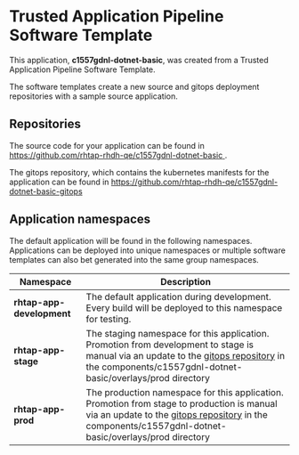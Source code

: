 # Trusted Application Pipeline Software Template

This application, **c1557gdnl-dotnet-basic**, was created from a Trusted Application Pipeline Software Template.

The software templates create a new source and gitops deployment repositories with a sample source application. 

## Repositories

The source code for your application can be found in [https://github.com/rhtap-rhdh-qe/c1557gdnl-dotnet-basic ](https://github.com/rhtap-rhdh-qe/c1557gdnl-dotnet-basic ).
 
The gitops repository, which contains the kubernetes manifests for the application can be found in 
[https://github.com/rhtap-rhdh-qe/c1557gdnl-dotnet-basic-gitops ](https://github.com/rhtap-rhdh-qe/c1557gdnl-dotnet-basic-gitops ) 

## Application namespaces 

The default application will be found in the following namespaces. Applications can be deployed into unique namespaces or multiple software templates can also bet generated into the same group namespaces.  

|  Namespace   |  Description   |  
| -------- | -------- |   
| **rhtap-app-development** | The default application during development. Every build will be deployed to this namespace for testing. | 
| **rhtap-app-stage** | The staging namespace for this application. Promotion from development to stage is manual via an update to the [gitops repository](https://github.com/rhtap-rhdh-qe/c1557gdnl-dotnet-basic-gitops ) in the components/c1557gdnl-dotnet-basic/overlays/prod directory |  
| **rhtap-app-prod** | The production namespace for this application. Promotion from stage to production is manual via an update to the [gitops repository](https://github.com/rhtap-rhdh-qe/c1557gdnl-dotnet-basic-gitops ) in the components/c1557gdnl-dotnet-basic/overlays/prod directory | 